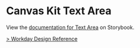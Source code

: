 # Canvas Kit Text Area

View the
[documentation for Text Area](https://workday.github.io/canvas-kit/?path=/docs/components-inputs-textarea-react--default-story)
on Storybook.

[> Workday Design Reference](https://design.workday.com/components/inputs/text-area)
